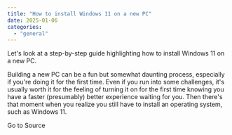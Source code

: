 ```yaml
---
title: "How to install Windows 11 on a new PC"
date: 2025-01-06
categories: 
  - "general"
---
```


Let's look at a step-by-step guide highlighting how to install Windows 11 on a new PC.

Building a new PC can be a fun but somewhat daunting process, especially if you're doing it for the first time. Even if you run into some challenges, it's usually worth it for the feeling of turning it on for the first time knowing you have a faster (presumably) better experience waiting for you. Then there's that moment when you realize you still have to install an operating system, such as Windows 11.

Go to Source
